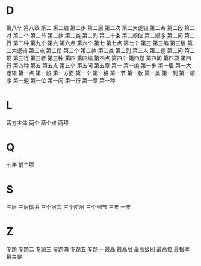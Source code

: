 
# D

第八个
第八章
第二
第二编
第二步
第二层
第二次
第二大逻辑
第二点
第二段
第二对
第二个
第二节
第二款
第二类
第二列
第二十条
第二顺位
第二顺序
第二问
第二行
第二种
第九个
第六
第六点
第六个
第七
第七点
第七个
第三
第三编
第三层
第三大逻辑
第三点
第三段
第三个
第三款
第三类
第三列
第三人
第三题
第三问
第三项
第三行
第三者
第三种
第四
第四编
第四点
第四个
第四题
第四问
第四项
第四行
第四种
第五
第五点
第五个
第五问
第五章
第一
第一编
第一步
第一层
第一大逻辑
第一点
第一段
第一方面
第一个
第一格
第一节
第一款
第一类
第一列
第一顺序
第一题
第一位
第一问
第一行
第一章
第一种

# L

两方主体
两个
两个点
两项

# Q

七年
前三项

# S

三层
三层体系
三个层次
三个阶层
三个细节
三年
十年

# Z

专题
专题二
专题三
专题四
专题五
专题一
最高
最高层
最高级别
最高位
最根本
最主要

